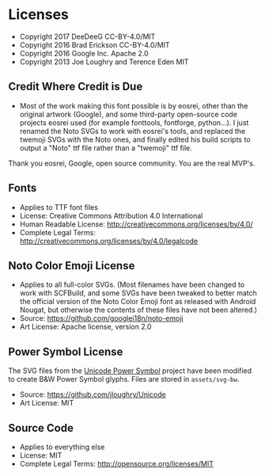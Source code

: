 # Licenses

* Copyright 2017 DeeDeeG CC-BY-4.0/MIT
* Copyright 2016 Brad Erickson CC-BY-4.0/MIT
* Copyright 2016 Google Inc. Apache 2.0
* Copyright 2013 Joe Loughry and Terence Eden MIT

## Credit Where Credit is Due

* Most of the work making this font possible is by eosrei, other than the original artwork (Google), and some third-party open-source code projects eosrei used (for example fonttools, fontforge, python...). I just renamed the Noto SVGs to work with eosrei's tools, and replaced the twemoji SVGs with the Noto ones, and finally edited his build scripts to output a "Noto" ttf file rather than a "twemoji" ttf file.

Thank you eosrei, Google, open source community. You are the real MVP's.

## Fonts
* Applies to TTF font files
* License: Creative Commons Attribution 4.0 International
* Human Readable License: http://creativecommons.org/licenses/by/4.0/
* Complete Legal Terms: http://creativecommons.org/licenses/by/4.0/legalcode

## Noto Color Emoji License
* Applies to all full-color SVGs. (Most filenames have been changed to work with SCFBuild, and some SVGs have been tweaked to better match the official version of the Noto Color Emoji font as released with Android Nougat, but otherwise the contents of these files have not been altered.)
* Source: https://github.com/googlei18n/noto-emoji
* Art License: Apache license, version 2.0

## Power Symbol License
The SVG files from the [Unicode Power Symbol](http://unicodepowersymbol.com/)
project have been modified to create B&W Power Symbol glyphs. Files are stored
in `assets/svg-bw`.

* Source: https://github.com/jloughry/Unicode
* Art License: MIT

## Source Code
* Applies to everything else
* License: MIT
* Complete Legal Terms: http://opensource.org/licenses/MIT
